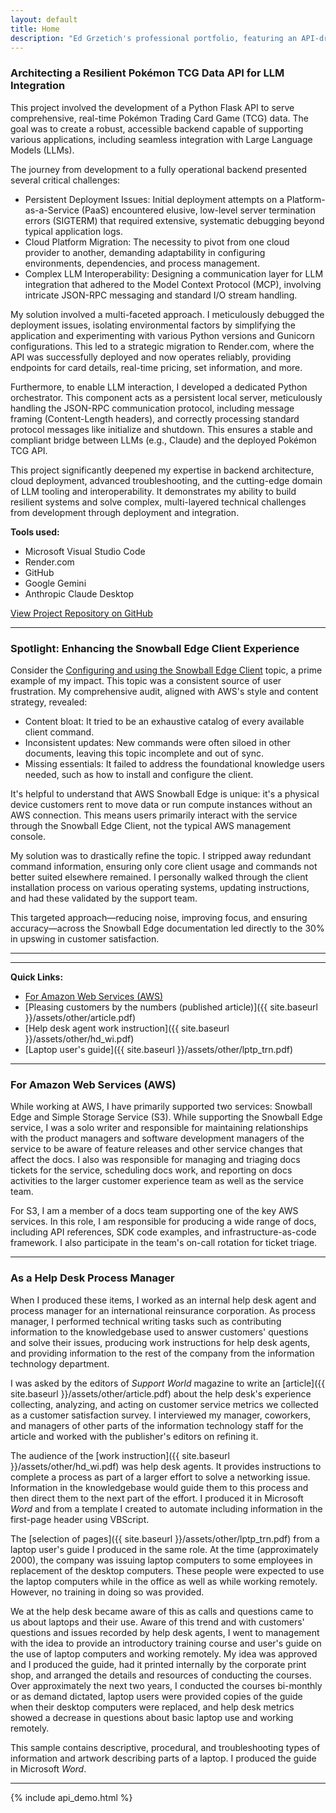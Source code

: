 ```yaml
---
layout: default
title: Home
description: "Ed Grzetich's professional portfolio, featuring an API-driven resume, comprehensive writing samples from AWS and earlier career, and content strategy insights."    
---
```


### Architecting a Resilient Pokémon TCG Data API for LLM Integration

This project involved the development of a Python Flask API to serve comprehensive, real-time Pokémon Trading Card Game (TCG) data. The goal was to create a robust, accessible backend capable of supporting various applications, including seamless integration with Large Language Models (LLMs).

The journey from development to a fully operational backend presented several critical challenges:

*   Persistent Deployment Issues: Initial deployment attempts on a Platform-as-a-Service (PaaS) encountered elusive, low-level server termination errors (SIGTERM) that required extensive, systematic debugging beyond typical application logs.
*   Cloud Platform Migration: The necessity to pivot from one cloud provider to another, demanding adaptability in configuring environments, dependencies, and process management.
*   Complex LLM Interoperability: Designing a communication layer for LLM integration that adhered to the Model Context Protocol (MCP), involving intricate JSON-RPC messaging and standard I/O stream handling.

My solution involved a multi-faceted approach. I meticulously debugged the deployment issues, isolating environmental factors by simplifying the application and experimenting with various Python versions and Gunicorn configurations. This led to a strategic migration to Render.com, where the API was successfully deployed and now operates reliably, providing endpoints for card details, real-time pricing, set information, and more.

Furthermore, to enable LLM interaction, I developed a dedicated Python orchestrator. This component acts as a persistent local server, meticulously handling the JSON-RPC communication protocol, including message framing (Content-Length headers), and correctly processing standard protocol messages like initialize and shutdown. This ensures a stable and compliant bridge between LLMs (e.g., Claude) and the deployed Pokémon TCG API.

This project significantly deepened my expertise in backend architecture, cloud deployment, advanced troubleshooting, and the cutting-edge domain of LLM tooling and interoperability. It demonstrates my ability to build resilient systems and solve complex, multi-layered technical challenges from development through deployment and integration.

**Tools used:**
*   Microsoft Visual Studio Code
*   Render.com
*   GitHub
*   Google Gemini
*   Anthropic Claude Desktop

[View Project Repository on GitHub](https://github.com/grzetich/pokemon-tcg-mcp)

---

### Spotlight: Enhancing the Snowball Edge Client Experience

Consider the [Configuring and using the Snowball Edge Client](https://docs.aws.amazon.com/snowball/latest/developer-guide/using-client-commands.html) topic, a prime example of my impact. This topic was a consistent source of user frustration. My comprehensive audit, aligned with AWS's style and content strategy, revealed:

*   Content bloat: It tried to be an exhaustive catalog of every available client command.
*   Inconsistent updates: New commands were often siloed in other documents, leaving this topic incomplete and out of sync.
*   Missing essentials: It failed to address the foundational knowledge users needed, such as how to install and configure the client.

It's helpful to understand that AWS Snowball Edge is unique: it's a physical device customers rent to move data or run compute instances without an AWS connection. This means users primarily interact with the service through the Snowball Edge Client, not the typical AWS management console.

My solution was to drastically refine the topic. I stripped away redundant command information, ensuring only core client usage and commands not better suited elsewhere remained. I personally walked through the client installation process on various operating systems, updating instructions, and had these validated by the support team.

This targeted approach—reducing noise, improving focus, and ensuring accuracy—across the Snowball Edge documentation led directly to the 30%  in upswing in customer satisfaction.

---
<!--
### S3 Documentation Updates with AI Tools

I have contributed in a number of ways to the Simple Storage Service (S3) service documentation. In the last year, the service has grown from one to three bucket types to store objects. The documentation needed some follow-on work to include descriptions of the new bucket types and to update procedures to account for changes in the console interface to accommodate the new bucket types.

I collaborated with the service team and other members of the writing team to develop the new description of [bucket types](https://docs.aws.amazon.com/AmazonS3/latest/userguide/Welcome.html#BasicsBucket) to include the new bucket types (directory and table buckets) and improve the description of the original bucket type (general purpose buckets). The description of each bucket type now clearly explains why customers would want to choose it, describes how access can be granted, and includes a link for detailed information.

To update procedures to account for the changes in the console interface, I used internal AI tools and a number of prompts to automate the work.

*   I first ensured the tools understood the scope of the functionality of the new bucket types, because only procedures that included functionality of multiple bucket types would need to be changed.
*   Then, I used the tools to identify the procedures that would need to be changed.
*   Finally, I provided the tools the XML code to use to make the changes.
*   For quality control, I spot-checked the changed code and used the text output as to another AI tool to perform the procedures in the AWS console and identify any problems it found.

Using AI as a work partner was more thorough and less prone to error than other methods, such as searching the documentation for topics that needed to be updated and updating them manually or through a large-scale change like find-replace.
-->
---

**Quick Links:**

*   [For Amazon Web Services (AWS)](#for-amazon-web-services-aws)
*   [Pleasing customers by the numbers (published article)]({{ site.baseurl }}/assets/other/article.pdf)
*   [Help desk agent work instruction]({{ site.baseurl }}/assets/other/hd_wi.pdf)
*   [Laptop user's guide]({{ site.baseurl }}/assets/other/lptp_trn.pdf)

---

### For Amazon Web Services (AWS)

While working at AWS, I have primarily supported two services: Snowball Edge and Simple Storage Service (S3). While supporting the Snowball Edge service, I was a solo writer and responsible for maintaining relationships with the product managers and software development managers of the service to be aware of feature releases and other service changes that affect the docs. I also was responsible for managing and triaging docs tickets for the service, scheduling docs work, and reporting on docs activities to the larger customer experience team as well as the service team.

For S3, I am a member of a docs team supporting one of the key AWS services. In this role, I am responsible for producing a wide range of docs, including API references, SDK code examples, and infrastructure-as-code framework. I also participate in the team's on-call rotation for ticket triage.

---

### As a Help Desk Process Manager

When I produced these items, I worked as an internal help desk agent and process manager for an international reinsurance corporation. As process manager, I performed technical writing tasks such as contributing information to the knowledgebase used to answer customers' questions and solve their issues, producing work instructions for help desk agents, and providing information to the rest of the company from the information technology department.

I was asked by the editors of *Support World* magazine to write an [article]({{ site.baseurl }}/assets/other/article.pdf) about the help desk's experience collecting, analyzing, and acting on customer service metrics we collected as a customer satisfaction survey. I interviewed my manager, coworkers, and managers of other parts of the information technology staff for the article and worked with the publisher's editors on refining it.

The audience of the [work instruction]({{ site.baseurl }}/assets/other/hd_wi.pdf) was help desk agents. It provides instructions to complete a process as part of a larger effort to solve a networking issue. Information in the knowledgebase would guide them to this process and then direct them to the next part of the effort. I produced it in Microsoft *Word* and from a template I created to automate including information in the first-page header using VBScript.

The [selection of pages]({{ site.baseurl }}/assets/other/lptp_trn.pdf) from a laptop user's guide I produced in the same role. At the time (approximately 2000), the company was issuing laptop computers to some employees in replacement of the desktop computers. These people were expected to use the laptop computers while in the office as well as while working remotely. However, no training in doing so was provided.

We at the help desk became aware of this as calls and questions came to us about laptops and their use. Aware of this trend and with customers' questions and issues recorded by help desk agents, I went to management with the idea to provide an introductory training course and user's guide on the use of laptop computers and working remotely. My idea was approved and I produced the guide, had it printed internally by the corporate print shop, and arranged the details and resources of conducting the courses. Over approximately the next two years, I conducted the courses bi-monthly or as demand dictated, laptop users were provided copies of the guide when their desktop computers were replaced, and help desk metrics showed a decrease in questions about basic laptop use and working remotely.

This sample contains descriptive, procedural, and troubleshooting types of information and artwork describing parts of a laptop. I produced the guide in Microsoft *Word*.

---

{% include api_demo.html %}

